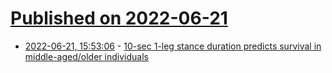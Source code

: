 # [Published on 2022-06-21](index.md)

* [2022-06-21, 15:53:06](https://news.ycombinator.com/item?id=31825365) - [10-sec 1-leg stance duration predicts survival in middle-aged/older individuals](https://bjsm.bmj.com/content/early/2022/05/15/bjsports-2021-105360)
